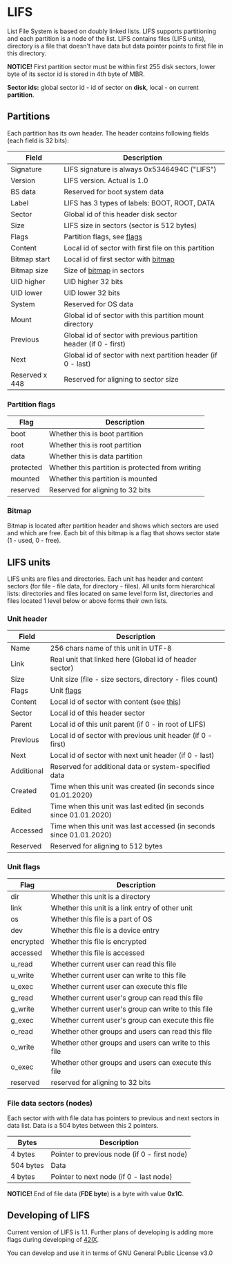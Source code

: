 # LIFS
List File System is based on doubly linked lists. LIFS supports partitioning
and each partition is a node of the list. LIFS contains files (LIFS units),
directory is a file that doesn't have data but data pointer points to first
file in this directory.

**NOTICE!** First partition sector must be within first 255 disk sectors, lower byte of its sector id is stored in 4th byte of MBR.

**Sector ids:** global sector id - id of sector on **disk**, local - on current **partition**.


## Partitions
Each partition has its own header. The header contains following fields
(each field is 32 bits):

|     Field     |                   Description                             |
|---------------|-----------------------------------------------------------|
|   Signature   |   LIFS signature is always 0x5346494C ("LIFS")            |
|    Version    |   LIFS version. Actual is 1.0                             |
|    BS data    |   Reserved for boot system data  |
|     Label     |   LIFS has 3 types of labels: BOOT, ROOT, DATA            |
|    Sector     |   Global id of this header disk sector                    |
|     Size      |   LIFS size in sectors (sector is 512 bytes)              |
|     Flags     |   Partition flags, see [flags](#partition-flags)          |
|    Content    |   Local id of sector with first file on this partition    |
|  Bitmap start |   Local id of first sector with [bitmap](#bitmap)         |
|  Bitmap size  |   Size of [bitmap](#bitmap) in sectors                    |
|   UID higher  |   UID higher 32 bits                                      |
|   UID lower   |   UID lower 32 bits                                       |
|    System     |   Reserved for OS data|
|     Mount     |   Global id of sector with this partition mount directory |
|   Previous|Global id of sector with previous partition header (if 0 - first)|
|     Next      |Global id of sector with next partition header (if 0 - last)|
| Reserved x 448|   Reserved for aligning to sector size                    |


### Partition flags
|   Flag    |                       Description                             |
|-----------|---------------------------------------------------------------|
|   boot    |   Whether this is boot partition                              |
|   root    |   Whether this is root partition |
|   data    |   Whether this is data partition |
| protected |   Whether this partition is protected from writing |
|  mounted  |   Whether this partition is mounted |
| reserved  |   Reserved for aligning to 32 bits |

### Bitmap
Bitmap is located after partition header and shows which sectors are used and 
which are free. Each bit of this bitmap is a flag that shows sector state
(1 - used, 0 - free).


## LIFS units
LIFS units are files and directories. Each unit
has header and content sectors (for file - file data, 
for directory - files). All units form hierarchical lists:
directories and files located on same level form list,
directories and files located 1 level below or above forms their
own lists.

### Unit header
|     Field     |                       Description                         |
|---------------|-----------------------------------------------------------|
|     Name      |   256 chars name of this unit in UTF-8                    |
|     Link      |   Real unit that linked here (Global id of header sector) |
|     Size      |   Unit size (file - size sectors, directory - files count)|
|     Flags     |   Unit [flags](#unit-flags)   |
|    Content    |   Local id of sector with content (see [this](#lifs-units))|
|    Sector     |   Local id of this header sector|
|    Parent     |   Local id of this unit parent (if 0 - in root of LIFS)|
|   Previous    |Local id of sector with previous unit header (if 0 - first)|
|     Next      |   Local id of sector with next unit header (if 0 - last)|
|   Additional  | Reserved for additional data or system-specified data |
|    Created    |Time when this unit was created (in seconds since 01.01.2020)|
|    Edited|Time when this unit was last edited (in seconds since 01.01.2020)|
|Accessed|Time when this unit was last accessed (in seconds since 01.01.2020)|
|Reserved| Reserved for aligning to 512 bytes|

### Unit flags
|   Flag    |           Description     |
|-----------|---------------------------|
|   dir     | Whether this unit is a directory|
|   link    | Whether this unit is a link entry of other unit|
|   os| Whether this file is a part of OS |
|   dev     | Whether this file is a device entry |
| encrypted | Whether this file is encrypted |
|  accessed | Whether this file is accessed |
|  u_read   | Whether current user can read this file |
|  u_write   | Whether current user can write to this file |
|  u_exec   | Whether current user can execute this file |
|  g_read   | Whether current user's group can read this file |
|  g_write   | Whether current user's group can write to this file |
|  g_exec  | Whether current user's group can execute this file |
|  o_read   | Whether other groups and users can read this file |
|  o_write   | Whether other groups and users can write to this file |
|  o_exec  | Whether other groups and users can execute this file |
| reserved  | reserved for aligning to 32 bits |

### File data sectors (nodes)
Each sector with with file data has pointers to previous and next sectors in data list. Data is a 504 bytes between this 2 pointers.

|   Bytes   |                          Description                          |
|-----------|---------------------------------------------------------------|
| 4 bytes| Pointer to previous node (if 0 - first node)
| 504 bytes | Data |
| 4 bytes | Pointer to next node (if 0 - last node)

**NOTICE!** End of file data (**FDE byte**) is a byte with value **0x1C**.

## Developing of LIFS
Current version of LIFS is 1.1. Further plans of developing is adding more flags during developing of [42IX](https://github.com/eastev/42ix).

You can develop and use it in terms of GNU General Public License v3.0
